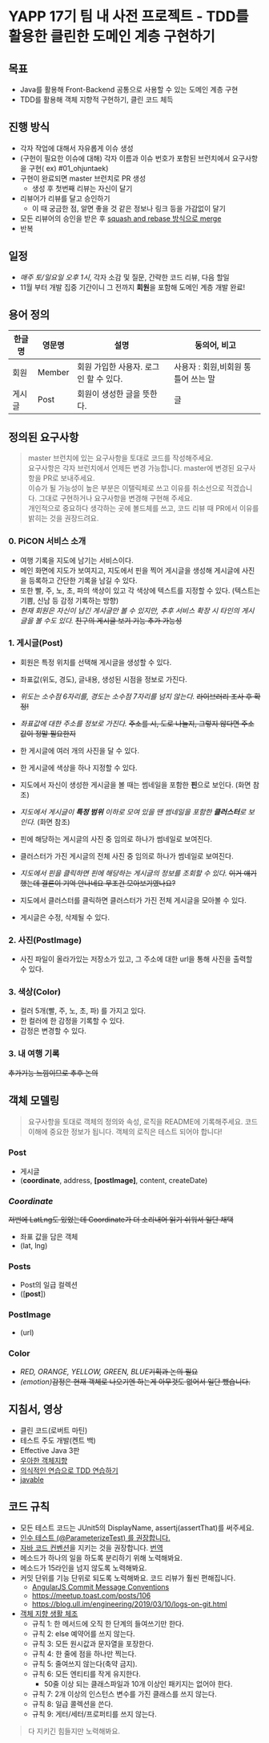 # YAPP 17기 팀 내 사전 프로젝트 - TDD를 활용한 클린한 도메인 계층 구현하기

## 목표

- Java를 활용해 Front-Backend 공통으로 사용할 수 있는 도메인 계층 구현
- TDD를 활용해 객체 지향적 구현하기, 클린 코드 체득

## 진행 방식

- 각자 작업에 대해서 자유롭게 이슈 생성
- (구헌이 필요한 이슈에 대해) 각자 이름과 이슈 번호가 포함된 브런치에서 요구사항을 구현( ex) #01_ohjuntaek)
- 구현이 완료되면 master 브런치로 PR 생성
  - 생성 후 첫번째 리뷰는 자신이 달기
- 리뷰어가 리뷰를 달고 승인하기
  - 이 때 궁금한 점, 알면 좋을 것 같은 정보나 링크 등을 가감없이 달기 
- 모든 리뷰어의 승인을 받은 후 [squash and rebase 방식으로 merge](https://meetup.toast.com/posts/122)
- 반복

## 일정

- _매주 토/일요일 오후 1시_, 각자 소감 및 질문, 간략한 코드 리뷰, 다음 할일
- 11월 부터 개발 집중 기간이니 그 전까지 **회원**을 포함해 도메인 계층 개발 완료!

## 용어 정의

| 한글명 | 영문명 | 설명 | 동의어, 비고 | 
|---|---|---|---|
| 회원 | Member | 회원 가입한 사용자. 로그인 할 수 있다. | 사용자 : 회원,비회원 통틀어 쓰는 말 |
| 게시글 | Post | 회원이 생성한 글을 뜻한다. | 글 |

## 정의된 요구사항

> master 브런치에 있는 요구사항을 토대로 코드를 작성해주세요.  
> 요구사항은 각자 브런치에서 언제든 변경 가능합니다. master에 변경된 요구사항을 PR로 보내주세요.  
> 이슈가 될 가능성이 높은 부분은 이탤릭체로 쓰고 이유를 취소선으로 적겠습니다. 그대로 구현하거나 요구사항을 변경해 구현해 주세요.  
> 개인적으로 중요하다 생각하는 곳에 볼드체를 쓰고, 코드 리뷰 때 PR에서 이유를 밝히는 것을 권장드려요.  

### 0. PiCON 서비스 소개

- 여행 기록을 지도에 남기는 서비스이다.
- 메인 화면에 지도가 보여지고, 지도에서 핀을 찍어 게시글을 생성해 게시글에 사진을 등록하고 간단한 기록을 남길 수 있다.
- 또한 빨, 주, 노, 초, 파의 색상이 있고 각 색상에 텍스트를 지정할 수 있다. (텍스트는 기쁨, 신남 등 감정 기록하는 방향)
- _현재 회원은 자신이 남긴 게시글만 볼 수 있지만, 추후 서비스 확장 시 타인의 게시글을 볼 수도 있다._ ~~친구의 게시글 보기 기능 추가 가능성~~

### 1. 게시글(Post)

- 회원은 특정 위치를 선택해 게시글을 생성할 수 있다.
- 좌표값(위도, 경도), 글내용, 생성된 시점을 정보로 가진다.
- _위도는 소수점 6자리를, 경도는 소수점 7자리를 넘지 않는다._ ~~라이브러리 조사 후 확정!~~ 
- _좌표값에 대한 주소를 정보로 가진다._ ~~주소를 시, 도로 나눌지, 그렇지 않다면 주소값이 정말 필요한지~~
- 한 게시글에 여러 개의 사진을 달 수 있다.
- 한 게시글에 색상을 하나 지정할 수 있다.

- 지도에서 자신이 생성한 게시글을 볼 때는 썸네일을 포함한 **핀**으로 보인다. (화면 참조)
- _지도에서 게시글이 **특정 범위** 이하로 모여 있을 땐 썸네일을 포함한 **클러스터**로 보인다._ (화면 참조)
- 핀에 해당하는 게시글의 사진 중 임의로 하나가 썸네일로 보여진다.
- 클러스터가 가진 게시글의 전체 사진 중 임의로 하나가 썸네일로 보여진다. 

- _지도에서 핀을 클릭하면 핀에 해당하는 게시글의 정보를 조회할 수 있다._ ~~이거 얘기했는데 결론이 기억 안나네요 무조건 모아보기였나요?~~
- 지도에서 클러스터를 클릭하면 클러스터가 가진 전체 게시글을 모아볼 수 있다.

- 게시글은 수정, 삭제될 수 있다.

### 2. 사진(PostImage)

- 사진 파일이 올라가있는 저장소가 있고, 그 주소에 대한 url을 통해 사진을 출력할 수 있다.

### 3. 색상(Color)

- 컬러 5개(빨, 주, 노, 초, 파) 를 가지고 있다.
- 한 컬러에 한 감정을 기록할 수 있다.
- 감정은 변경할 수 있다.

### 3. 내 여행 기록

~~추가기능 느낌이므로 추후 논의~~


## 객체 모델링

> 요구사항을 토대로 객체의 정의와 속성, 로직을 README에 기록해주세요. 코드 이해에 중요한 정보가 됩니다.
> 객체의 로직은 테스트 되어야 합니다!

### Post

- 게시글
- (__coordinate__, address, __[postImage]__, content, createDate)

### _Coordinate_
~~저번에 LatLng도 있었는데 Coordinate가 더 소리내어 읽기 쉬워서 일단 채택~~ 

- 좌표 값을 담은 객체
- (lat, lng)

### Posts

- Post의 일급 컬렉션
- ([__post__])

### PostImage

- (url)

### Color

- _RED, ORANGE, YELLOW, GREEN, BLUE_~~기획과 논의 필요~~
- _(emotion)_~~감정은 현재 객체로 나오기엔 하는게 아무것도 없어서 일단 뺐습니다.~~

## 지침서, 영상

- 클린 코드(로버트 마틴)
- 테스트 주도 개발(켄트 백)
- Effective Java 3판
- [우아한 객체지향](https://www.youtube.com/watch?v=dJ5C4qRqAgA&t=10s)
- [의식적인 연습으로 TDD 연습하기](https://www.youtube.com/watch?v=bIeqAlmNRrA)
- [javable](https://woowacourse.github.io/javable/)

## 코드 규칙

- 모든 테스트 코드는 JUnit5의 DisplayName, assertj(assertThat)를 써주세요.
- [인수 테스트 (@ParameterizeTest) 를 권장합니다.](https://www.baeldung.com/parameterized-tests-junit-5)
- [자바 코드 컨벤션](https://google.github.io/styleguide/javaguide.html)을 지키는 것을 권장합니다. [번역](https://myeonguni.tistory.com/1596)
- 메소드가 하나의 일을 하도록 분리하기 위해 노력해봐요.
- 메소드가 15라인을 넘지 않도록 노력해봐요.
- 커밋 단위를 기능 단위로 되도록 노력해봐요. 코드 리뷰가 훨씬 편해집니다.
  - [AngularJS Commit Message Conventions](https://gist.github.com/stephenparish/9941e89d80e2bc58a153)
  - https://meetup.toast.com/posts/106
  - https://blog.ull.im/engineering/2019/03/10/logs-on-git.html
- [객체 지향 생활 체조](https://developerfarm.wordpress.com/2012/02/03/object_calisthenics_summary/)
  - 규칙 1: 한 메서드에 오직 한 단계의 들여쓰기만 한다.
  - 규칙 2: else 예약어를 쓰지 않는다.
  - 규칙 3: 모든 원시값과 문자열을 포장한다. 
  - 규칙 4: 한 줄에 점을 하나만 찍는다.
  - 규칙 5: 줄여쓰지 않는다(축약 금지).
  - 규칙 6: 모든 엔티티를 작게 유지한다.
    - 50줄 이상 되는 클래스파일과 10개 이상인 패키지는 없어야 한다.
  - 규칙 7: 2개 이상의 인스턴스 변수를 가진 클래스를 쓰지 않는다.
  - 규칙 8: 일급 콜렉션을 쓴다.
  - 규칙 9: 게터/세터/프로퍼티를 쓰지 않는다.
> 다 지키긴 힘들지만 노력해봐요.
